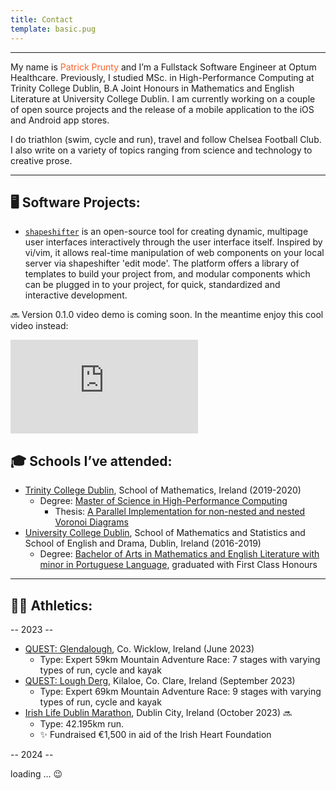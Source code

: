 ```yaml
---
title: Contact
template: basic.pug
---
```


--- 

My name is  <span style="color:#FF612B">Patrick Prunty</span> and I’m a Fullstack Software Engineer
at Optum Healthcare. Previously, I studied MSc. in High-Performance Computing at Trinity College
Dublin, B.A Joint Honours in Mathematics and English Literature at University College Dublin. I am currently working
on a couple of open source projects and the release of a mobile application to the iOS and Android 
app stores.

I do triathlon (swim, cycle and run), travel and follow Chelsea Football Club. I also write on a variety of topics 
ranging from science and technology to creative prose.

---


## 🖥️ Software Projects:


* <a href="https://github.com/pprunty/shapeshifter" target="_blank" rel="noopener noreferrer">```shapeshifter```</a> is an open-source tool
for creating dynamic, multipage user interfaces interactively through the user interface itself. Inspired by vi/vim, 
it allows real-time manipulation of web components on your local server via shapeshifter 'edit mode'. The platform offers
a library of templates to build your project from, and modular components which can be plugged in to your project, for 
quick, standardized and interactive development.

🔜 Version 0.1.0 video demo is coming soon. In the meantime enjoy this cool video instead: 

<div class="youtube-container">
  <iframe class="youtube-video" src="https://www.youtube.com/embed/FFCXHr8aKDk?si=OwNZwSGVecTeBByv" title="YouTube video player" frameborder="0" allow="accelerometer; autoplay; clipboard-write; encrypted-media; gyroscope; picture-in-picture; web-share" allowfullscreen></iframe>
  <br/>
</div>

[//]: # ()
[//]: # ()
[//]: # (**Calling on developers!** 🚀 Are you a developer with a passion for redefining the frontend landscape? We would )

[//]: # (love for you to contribute! Before jumping in, please review our contributor guidelines and code of conduct for)

[//]: # (adding plugins and templates to the library, and/or contributing to the core project. Feel free to reach out via )

[//]: # (GitHub or email for collaboration opportunities.)

[//]: # ()
[//]: # (* <a href="https://www.tcd.ie" target="_blank" rel="noopener noreferrer">```Shared```</a> -  Unleash the Power of )

[//]: # (Curiosity with Shared, the ultimate cross-platform mobile app for iOS and Android. Ever wondered what movies your)

[//]: # (friends are binging or which playlists keep them going? Shared bridges the gap between your Netflix nights and )

[//]: # (Spotify vibes, aggregating your favorite content into a weekly report that gets showcased to your followers. Dive into)

[//]: # (a world shaped by the preferences of people you care about and find your next obsession. It's not just social )

[//]: # (networking; it's a journey through the collective interests of your community. Don't miss out — join Shared and start )

[//]: # (discovering today! 🔜)

[//]: # ()
[//]: # (<div class="app-store-badge-container">)

[//]: # (  <a href='https://play.google.com/store/apps/details?id=com.imangi.templerun&pcampaignid=pcampaignidMKT-Other-global-all-co-prtnr-py-PartBadge-Mar2515-1' class="app-store-badge google-play-badge">)

[//]: # (    <img alt='Get it on Google Play' src='https://play.google.com/intl/en_us/badges/static/images/badges/en_badge_web_generic.png'/>)

[//]: # (  </a>)

[//]: # (  <a href="https://apps.apple.com/us/app/temple-run/id420009108?itsct=apps_box_badge&amp;itscg=30200" class="app-store-badge apple-store-badge">)

[//]: # (    <img src="https://tools.applemediaservices.com/api/badges/download-on-the-app-store/white/en-us?size=250x83&amp;releaseDate=1312416000" alt="Download on the App Store">)

[//]: # (  </a>)

[//]: # (</div>)

[//]: # ()
[//]: # (---)


## 🎓 Schools I’ve attended:

* <a href="https://www.tcd.ie" target="_blank" rel="noopener noreferrer">Trinity College Dublin</a>, School of Mathematics, Ireland (2019-2020)
  * Degree: <a href="https://www.tcd.ie/courses/postgraduate/courses/high-performance-computing-msc--pgraddip/"
  target="_blank" rel="noopener noreferrer">Master of Science in High-Performance Computing</a>
    * Thesis: <a href="https://pprunty.github.io/pprunty/assets/pdfs/thesis.pdf"
      target="_blank" rel="noopener noreferrer">A Parallel Implementation for non-nested and nested Voronoi Diagrams</a>
* <a href="https://www.ucd.ie" target="_blank" rel="noopener noreferrer">University College Dublin</a>, School of Mathematics and Statistics and School of English 
and Drama, Dublin, Ireland (2016-2019)
  * Degree: <a href="https://www.myucd.ie/courses/arts-humanities/" target="_blank" rel="noopener noreferrer">Bachelor of Arts in Mathematics and English Literature with minor in Portuguese Language</a>,
    graduated with First Class Honours

---

## 🏃🏼 Athletics:

-- 2023 --
* <a href="https://questadventureseries.com/races/quest-glendalough/" target="_blank" rel="noopener noreferrer">QUEST:
Glendalough</a>, Co. Wicklow, Ireland (June 2023)
  * Type: Expert 59km Mountain Adventure Race: 7 stages with varying types of run, cycle and kayak
* <a href="https://questadventureseries.com/races/quest-lough-derg/" target="_blank" rel="noopener noreferrer">QUEST:
  Lough Derg</a>, Kilaloe, Co. Clare, Ireland (September 2023)
  * Type: Expert 69km Mountain Adventure Race: 9 stages with varying types of run, cycle and kayak
* <a href="https://irishlifedublinmarathon.ie" target="_blank" rel="noopener noreferrer">Irish 
Life Dublin Marathon</a>, Dublin City, Ireland (October 2023) 🔜
  * Type: 42.195km run.
  * ✨ Fundraised €1,500 in aid of the Irish Heart Foundation 

-- 2024 --

[//]: # ()
[//]: # (* <a href="https://questadventureseries.com/races/quest-lough-derg/" target="_blank" rel="noopener noreferrer"> Base2Race Wicklow Triathlon</a>, Co. Wicklow, Ireland &#40;July 2024&#41; 🔜)

[//]: # (  * Type: Olympic Triathlon &#40;1.5km swim, 40km cycle and 10km run&#41;)

[//]: # (* <a href="https://questadventureseries.com/races/quest-lough-derg/" target="_blank" rel="noopener noreferrer">QUEST:)

[//]: # (  Killarney</a>, Killarney, Co. Kerry, Ireland &#40;October 2024&#41; 🔜)

[//]: # (  * Type: Expert 85km Mountain Adventure Race: 9 stages with varying types of run, cycle and kayak)

loading ... 😉

[//]: # (---)

[//]: # (## 👨🏼‍🏫 Educational video series:)

[//]: # ()
[//]: # (* Deep Learning:)

[//]: # ()
[//]: # (* Space exploration:)

[//]: # ()
[//]: # (* Large Language Models &#40;LLMs&#41;:)

[//]: # ()
[//]: # (* What is life?)

[//]: # ()
[//]: # (Todo: add YouTube video with links to videos and snap horizontal carousel)

